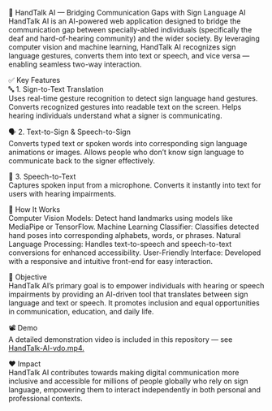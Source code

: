 📌 HandTalk AI — Bridging Communication Gaps with Sign Language AI
HandTalk AI is an AI-powered web application designed to bridge the communication gap between specially-abled individuals (specifically the deaf and hard-of-hearing community) and the wider society. By leveraging computer vision and machine learning, HandTalk AI recognizes sign language gestures, converts them into text or speech, and vice versa — enabling seamless two-way interaction.

✅ Key Features<br>
🔤 1. Sign-to-Text Translation<br>
Uses real-time gesture recognition to detect sign language hand gestures.
Converts recognized gestures into readable text on the screen.
Helps hearing individuals understand what a signer is communicating.

🗣️ 2. Text-to-Sign & Speech-to-Sign<br>
Converts typed text or spoken words into corresponding sign language animations or images.
Allows people who don’t know sign language to communicate back to the signer effectively.

💬 3. Speech-to-Text<br>
Captures spoken input from a microphone.
Converts it instantly into text for users with hearing impairments.

🧠 How It Works<br>
Computer Vision Models: Detect hand landmarks using models like MediaPipe or TensorFlow.
Machine Learning Classifier: Classifies detected hand poses into corresponding alphabets, words, or phrases.
Natural Language Processing: Handles text-to-speech and speech-to-text conversions for enhanced accessibility.
User-Friendly Interface: Developed with a responsive and intuitive front-end for easy interaction.

🎯 Objective<br>
HandTalk AI’s primary goal is to empower individuals with hearing or speech impairments by providing an AI-driven
tool that translates between sign language and text or speech. 
It promotes inclusion and equal opportunities in communication, education, and daily life.

📽️ Demo<br>
A detailed demonstration video is included in this repository — see[ HandTalk-AI-vdo.mp4.](https://drive.google.com/file/d/1kGBoTxkIiz-OWwFZqq4ZzmPRhqAz4HOn/view?usp=sharing)

❤️ Impact<br>
HandTalk AI contributes towards making digital communication more inclusive and accessible for millions of
people globally who rely on sign language, empowering them to interact independently in both personal and professional contexts.
